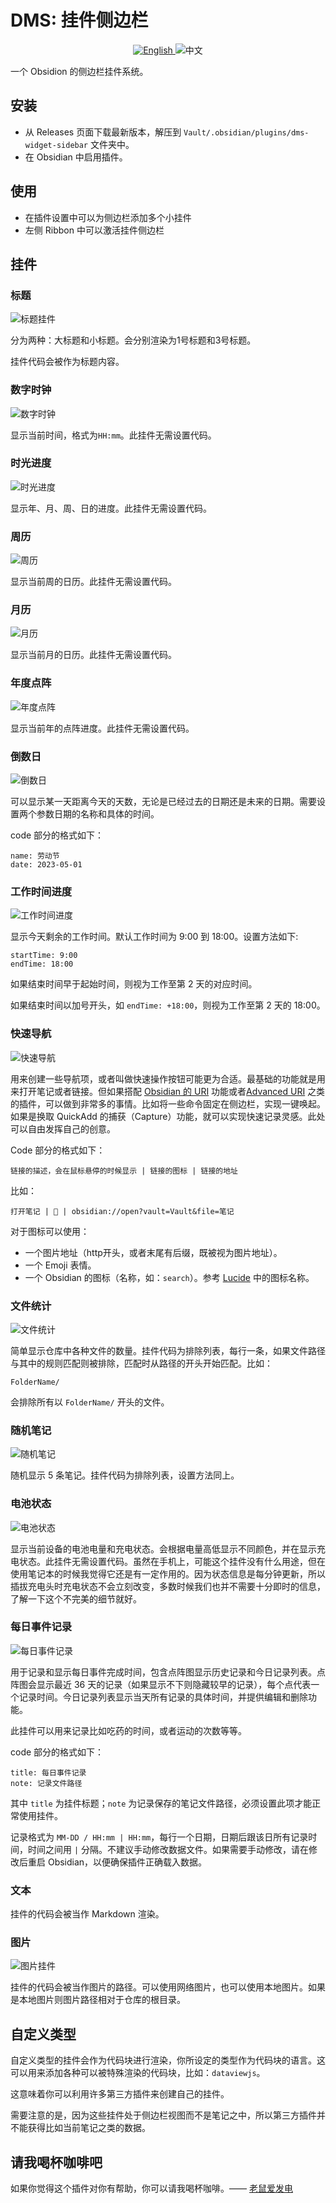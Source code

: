 # DMS: 挂件侧边栏

<div align="middle">
  <a href="README.md">
    <img src="https://img.shields.io/badge/English-blue?style=for-the-badge&logo=markdown" alt="English">
  </a>
  <img src="https://img.shields.io/badge/中文-gray?style=for-the-badge&logo=markdown" alt="中文">
</div>

一个 Obsidion 的侧边栏挂件系统。

## 安装

- 从 Releases 页面下载最新版本，解压到 `Vault/.obsidian/plugins/dms-widget-sidebar` 文件夹中。
- 在 Obsidian 中启用插件。

## 使用

- 在插件设置中可以为侧边栏添加多个小挂件
- 左侧 Ribbon 中可以激活挂件侧边栏

## 挂件

### 标题

![标题挂件](screenshots/Header.png)

分为两种：大标题和小标题。会分别渲染为1号标题和3号标题。

挂件代码会被作为标题内容。

### 数字时钟

![数字时钟](screenshots/DigitalClock.png)

显示当前时间，格式为`HH:mm`。此挂件无需设置代码。

### 时光进度

![时光进度](screenshots/TimeProgress.png)

显示年、月、周、日的进度。此挂件无需设置代码。

### 周历

![周历](screenshots/WeekCalendar.png)

显示当前周的日历。此挂件无需设置代码。

### 月历

![月历](screenshots/MonthCalendar.png)

显示当前月的日历。此挂件无需设置代码。

### 年度点阵

![年度点阵](screenshots/YearPoints.png)

显示当前年的点阵进度。此挂件无需设置代码。

### 倒数日

![倒数日](screenshots/CountdownDay.png)

可以显示某一天距离今天的天数，无论是已经过去的日期还是未来的日期。需要设置两个参数日期的名称和具体的时间。

code 部分的格式如下：

```text
name: 劳动节
date: 2023-05-01
```

### 工作时间进度

![工作时间进度](screenshots/WorkingTimeProgress.png)

显示今天剩余的工作时间。默认工作时间为 9:00 到 18:00。设置方法如下:

```text
startTime: 9:00
endTime: 18:00
```

如果结束时间早于起始时间，则视为工作至第 2 天的对应时间。

如果结束时间以加号开头，如 `endTime: +18:00`，则视为工作至第 2 天的 18:00。

### 快速导航

![快速导航](screenshots/QuickNav.png)

用来创建一些导航项，或者叫做快速操作按钮可能更为合适。最基础的功能就是用来打开笔记或者链接。但如果搭配 [Obsidian 的 URI](https://help.obsidian.md/Extending+Obsidian/Obsidian+URI) 功能或者[Advanced URI](https://github.com/Vinzent03/obsidian-advanced-uri) 之类的插件，可以做到非常多的事情。比如将一些命令固定在侧边栏，实现一键唤起。如果是换取 QuickAdd 的捕获（Capture）功能，就可以实现快速记录灵感。此处可以自由发挥自己的创意。

Code 部分的格式如下：

```text
链接的描述，会在鼠标悬停的时候显示 | 链接的图标 | 链接的地址
```

比如：

```text
打开笔记 | 📝 | obsidian://open?vault=Vault&file=笔记
```

对于图标可以使用：

- 一个图片地址（http开头，或者末尾有后缀，既被视为图片地址）。
- 一个 Emoji 表情。
- 一个 Obsidian 的图标（名称，如：`search`）。参考 [Lucide](https://lucide.dev/icons/search) 中的图标名称。

### 文件统计

![文件统计](screenshots/FileStats.png)

简单显示仓库中各种文件的数量。挂件代码为排除列表，每行一条，如果文件路径与其中的规则匹配则被排除，匹配时从路径的开头开始匹配。比如：

```text
FolderName/
```

会排除所有以 `FolderName/` 开头的文件。

### 随机笔记

![随机笔记](screenshots/RandomNotes.png)

随机显示 5 条笔记。挂件代码为排除列表，设置方法同上。

### 电池状态

![电池状态](screenshots/BatteryStatus.png)

显示当前设备的电池电量和充电状态。会根据电量高低显示不同颜色，并在显示充电状态。此挂件无需设置代码。虽然在手机上，可能这个挂件没有什么用途，但在使用笔记本的时候我觉得它还是有一定作用的。因为状态信息是每分钟更新，所以插拔充电头时充电状态不会立刻改变，多数时候我们也并不需要十分即时的信息，了解一下这个不完美的细节就好。

### 每日事件记录

![每日事件记录](screenshots/DailyEventRecord.png)

用于记录和显示每日事件完成时间，包含点阵图显示历史记录和今日记录列表。点阵图会显示最近 36 天的记录（如果显示不下则隐藏较早的记录），每个点代表一个记录时间。今日记录列表显示当天所有记录的具体时间，并提供编辑和删除功能。

此挂件可以用来记录比如吃药的时间，或者运动的次数等等。

code 部分的格式如下：

```text
title: 每日事件记录
note: 记录文件路径
```

其中 `title` 为挂件标题；`note` 为记录保存的笔记文件路径，必须设置此项才能正常使用挂件。

记录格式为 `MM-DD / HH:mm | HH:mm`，每行一个日期，日期后跟该日所有记录时间，时间之间用 `|` 分隔。不建议手动修改数据文件。如果需要手动修改，请在修改后重启 Obsidian，以便确保插件正确载入数据。

### 文本

挂件的代码会被当作 Markdown 渲染。

### 图片

![图片挂件](screenshots/Image.png)

挂件的代码会被当作图片的路径。可以使用网络图片，也可以使用本地图片。如果是本地图片则图片路径相对于仓库的根目录。

## 自定义类型

自定义类型的挂件会作为代码块进行渲染，你所设定的类型作为代码块的语言。这可以用来添加各种可以被特殊渲染的代码块，比如：`dataviewjs`。

这意味着你可以利用许多第三方插件来创建自己的挂件。

需要注意的是，因为这些挂件处于侧边栏视图而不是笔记之中，所以第三方插件并不能获得比如当前笔记之类的数据。

## 请我喝杯咖啡吧

如果你觉得这个插件对你有帮助，你可以请我喝杯咖啡。—— [老鼠爱发电](https://afdian.com/a/daomishu)